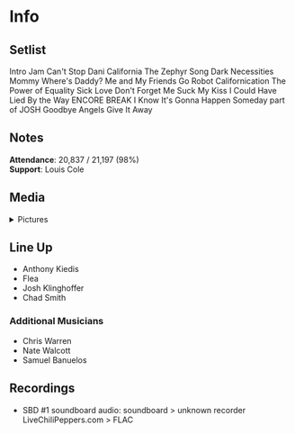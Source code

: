 # Info

## Setlist

Intro Jam
Can't Stop
Dani California
The Zephyr Song
Dark Necessities
Mommy Where's Daddy?
Me and My Friends
Go Robot
Californication
The Power of Equality
Sick Love
Don't Forget Me
Suck My Kiss
I Could Have Lied
By the Way
ENCORE BREAK
I Know It's Gonna Happen Someday part of JOSH
Goodbye Angels
Give It Away

## Notes

**Attendance**: 20,837 / 21,197 (98%)
<br>
**Support**: Louis Cole

## Media 

<details>
  <summary>Pictures</summary>
  <!--<img alt="Setlist" title="Setlist" src="_.jpg" height="200" />
  <img alt="Clipping" title="Clipping" src="_.jpg" height="200" />
  <img alt="Flyer" title="Flyer" src="_.jpg" height="200" />-->
</details>

## Line Up

* Anthony Kiedis
* Flea
* Josh Klinghoffer
* Chad Smith

### Additional Musicians

* Chris Warren  
* Nate Walcott  
* Samuel Banuelos

## Recordings

* SBD #1 soundboard audio: soundboard > unknown recorder LiveChiliPeppers.com > FLAC
